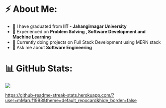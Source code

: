 # ⚡ About Me:
- 🔭 I have graduated from **IIT - Jahangirnagar University**
- 💫 Experienced on **Problem Solving , Software Development and Machine Learning**  
- 🌱 Currently doing projects on Full Stack Development using MERN stack
- 💬 Ask me about **Software Engineering**

# 📊 GitHub Stats:
![](https://github-readme-streak-stats.herokuapp.com/?user=mMaruf1998&theme=default_repocard&hide_border=false )<br/>


https://github-readme-streak-stats.herokuapp.com/?user=mMaruf1998&theme=default_repocard&hide_border=false
